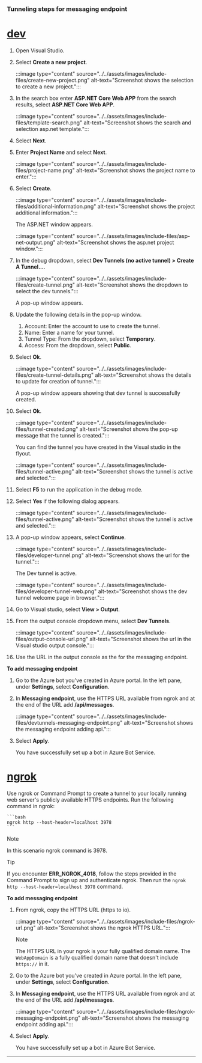 ### Tunneling steps for messaging endpoint

# [dev](#tab/dev)

1.	Open Visual Studio.
1.	Select **Create a new project**.
    
    :::image type="content" source="../../assets/images/include-files/create-new-project.png" alt-text="Screenshot shows the selection to create a new project.":::
    
1.	In the search box enter **ASP.NET Core Web APP** from the search results, select **ASP.NET Core Web APP**.

    :::image type="content" source="../../assets/images/include-files/template-search.png" alt-text="Screenshot shows the search and selection asp.net template.":::

1.	Select **Next**.
    
1.	Enter **Project Name** and select **Next**.
    
    :::image type="content" source="../../assets/images/include-files/project-name.png" alt-text="Screenshot shows the project name to enter.":::

1.	Select **Create**.

    :::image type="content" source="../../assets/images/include-files/additional-information.png" alt-text="Screenshot shows the project additional information.":::

    The ASP.NET window appears.

    :::image type="content" source="../../assets/images/include-files/asp-net-output.png" alt-text="Screenshot shows the asp.net project window.":::
    
1.	In the debug dropdown, select **Dev Tunnels (no active tunnel) > Create A Tunnel...**.

    :::image type="content" source="../../assets/images/include-files/create-tunnel.png" alt-text="Screenshot shows the dropdown to select the dev tunnels.":::
    
    A pop-up window appears.

1.	Update the following details in the pop-up window.

    1.	Account: Enter the account to use to create the tunnel.
    1.	Name: Enter a name for your tunnel.
    1.	Tunnel Type: From the dropdown, select **Temporary**.
    1.	Access: From the dropdown, select **Public**.

1.	Select **Ok**.

    :::image type="content" source="../../assets/images/include-files/create-tunnel-details.png" alt-text="Screenshot shows the details to update for creation of tunnel.":::
    
    A pop-up window appears showing that dev tunnel is successfully created. 

1.	Select **Ok**.

    :::image type="content" source="../../assets/images/include-files/tunnel-created.png" alt-text="Screenshot shows the pop-up message that the tunnel is created.":::
    
    You can find the tunnel you have created in the Visual studio in the flyout.
  
    :::image type="content" source="../../assets/images/include-files/tunnel-active.png" alt-text="Screenshot shows the tunnel is active and selected.":::
    
1.	Select **F5** to run the application in the debug mode.

1.	Select **Yes** if the following dialog appears.

    :::image type="content" source="../../assets/images/include-files/tunnel-active.png" alt-text="Screenshot shows the tunnel is active and selected."::: 

1.	A pop-up window appears, select **Continue**.

    :::image type="content" source="../../assets/images/include-files/developer-tunnel.png" alt-text="Screenshot shows the url for the tunnel.":::

    The Dev tunnel is active.

    :::image type="content" source="../../assets/images/include-files/developer-tunnel-web.png" alt-text="Screenshot shows the dev tunnel welcome page in browser.":::
    
1.	Go to Visual studio, select **View > Output**.

1.	From the output console dropdown menu, select **Dev Tunnels**.

    :::image type="content" source="../../assets/images/include-files/output-console-url.png" alt-text="Screenshot shows the url in the Visual studio output console.":::
    
1.	Use the URL in the output console as the for the messaging endpoint.

**To add messaging endpoint**

1.  Go to the Azure bot you've created in Azure portal. In the left pane, under **Settings**, select **Configuration**.

1.  In **Messaging endpoint**, use the HTTPS URL available from ngrok and at the end of the URL add **/api/messages**.

    :::image type="content" source="../../assets/images/include-files/devtunnels-messaging-endpoint.png" alt-text="Screenshot shows the messaging endpoint adding api.":::

1. Select **Apply**.

    You have successfully set up a bot in Azure Bot Service.

# [ngrok](#tab/ngrok)
    
Use ngrok or Command Prompt to create a tunnel to your locally running web server's publicly available HTTPS endpoints. Run the following command in ngrok:

    ```bash
    ngrok http --host-header=localhost 3978
    ```

> [!NOTE]
> In this scenario ngrok command is 3978.

> [!TIP]
> If you encounter **ERR_NGROK_4018**, follow the steps provided in the Command Prompt to sign up and authenticate ngrok. Then run the `ngrok http --host-header=localhost 3978` command.

**To add messaging endpoint**

1. From ngrok, copy the HTTPS URL (https to io).

    :::image type="content" source="../../assets/images/include-files/ngrok-url.png" alt-text="Screenshot shows the ngrok HTTPS URL.":::
    
    > [!NOTE]
    > The HTTPS URL in your ngrok is your fully qualified domain name.
    > The `WebAppDomain` is a fully qualified domain name that doesn't include `https://` in it.

1.  Go to the Azure bot you've created in Azure portal. In the left pane, under **Settings**, select **Configuration**.

1.  In **Messaging endpoint**, use the HTTPS URL available from ngrok and at the end of the URL add **/api/messages**.

    :::image type="content" source="../../assets/images/include-files/ngrok-messaging-endpoint.png" alt-text="Screenshot shows the messaging endpoint adding api.":::

1. Select **Apply**.

    You have successfully set up a bot in Azure Bot Service.
---   
